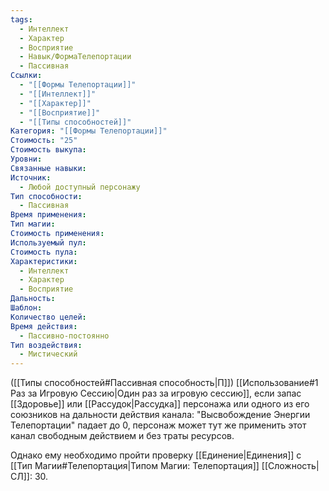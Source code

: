 ```yaml
---
tags:
  - Интеллект
  - Характер
  - Восприятие
  - Навык/ФормаТелепортации
  - Пассивная
Ссылки:
  - "[[Формы Телепортации]]"
  - "[[Интеллект]]"
  - "[[Характер]]"
  - "[[Восприятие]]"
  - "[[Типы способностей]]"
Категория: "[[Формы Телепортации]]"
Стоимость: "25"
Стоимость выкупа: 
Уровни: 
Связанные навыки: 
Источник:
  - Любой доступный персонажу
Тип способности:
  - Пассивная
Время применения: 
Тип магии: 
Стоимость применения: 
Используемый пул: 
Стоимость пула: 
Характеристики:
  - Интеллект
  - Характер
  - Восприятие
Дальность: 
Шаблон: 
Количество целей: 
Время действия:
  - Пассивно-постоянно
Тип воздействия:
  - Мистический
---
```

([[Типы способностей#Пассивная способность|П]]) [[Использование#1 Раз за Игровую Сессию|Один раз за игровую сессию]], если запас [[Здоровье]] или [[Рассудок|Рассудка]] персонажа или одного из его союзников на дальности действия канала: "Высвобождение Энергии Телепортации" падает до 0, персонаж может тут же применить этот канал свободным действием и без траты ресурсов.

Однако ему необходимо пройти проверку [[Единение|Единения]] с [[Тип Магии#Телепортация|Типом Магии: Телепортация]] [[Сложность|СЛ]]: 30. 